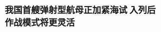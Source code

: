 <!DOCTYPE html>
<html lang="zh-CN">

<head>
    
<title>我国首艘弹射型航母正加紧海试 入列后作战模式将更灵活_腾讯新闻</title>
<meta name="keywords" content="航母,大国重器,军舰,电磁弹射,舰载机,海试,电磁弹射器,预警机,福建,弹射">
<meta name="description" content="作为我国首艘弹射型航空母舰，福建舰正在加紧进行海试。未来，福建舰正式入列服役后，它将在我国航空母舰中，发挥怎样的作战效能呢？来看专家解读。与常规航母相比，采用弹射起飞的航母优势非常明显。首先是战斗机可以满载燃料和弹药起飞，相当于直接提升了战机的作战能力。同时弹射起飞还可让航母具备搭载固定翼舰载预警机...">
<meta name="author" content="腾讯网">
<meta name="copyright" content="Copyright 1998 - 2025 Tencent. All Rights Reserved">
<meta property="og:type" content="news" />

<meta property="og:title" content="我国首艘弹射型航母正加紧海试 入列后作战模式将更灵活_腾讯新闻" />
<meta property="og:description" content="作为我国首艘弹射型航空母舰，福建舰正在加紧进行海试。未来，福建舰正式入列服役后，它将在我国航空母舰中，发挥怎样的作战效能呢？来看专家解读。与常规航母相比，采用弹射起飞的航母优势非常明显。首先是战斗机可以满载燃料和弹药起飞，相当于直接提升了战机的作战能力。同时弹射起飞还可让航母具备搭载固定翼舰载预警机..." />
<meta property="og:url" content="https://news.qq.com/rain/a/20250524A02RRV00" />
<meta property="og:image" content="https://inews.gtimg.com/news_ls/OPVnKRfXexrM-a00Cxfkp7Zy0LbrYlihqpnR99-EP3v64AA_640330/0" />
<meta property="article:author" content="央视新闻" />
<meta property="article:published_time" content="2025-05-24 10:05:59" />
<meta property="category" content="mil" />

<meta name="baidu-site-verification" content="jJeIJ5X7pP" />
    <meta charset="utf-8" />
<meta http-equiv="X-UA-Compatible" content="IE=Edge" />
<meta name="viewport" content="width=device-width, initial-scale=1, shrink-to-fit=no" />
<link rel="dns-prefetch" href="mat1.gtimg.com">
<link rel="dns-prefetch" href="i.news.qq.com">
<link rel="shortcut icon" href="https://mat1.gtimg.com/qqcdn/qqindex2021/favicon.ico">
<script nomodule="true" src="https://mat1.gtimg.com/qqcdn/qqindex2021/common-static/20240515201444/core3-37-1.min.js"></script>
<script>
  try {
    if (!window.IntersectionObserver) {
      var observerScript = document.createElement('script');
      observerScript.src = "https://mat1.gtimg.com/qqcdn/qqindex2021/common-static/20241024141058/intersection-observer-polyfill.js";
      document.head.appendChild(observerScript);
    }
  } catch (error) {}
</script>

<script>
  try {
    if (!Element.prototype.scrollTo) {
      var scrollScript = document.createElement('script');
      scrollScript.src = "https://mat1.gtimg.com/qqcdn/qqindex2021/common-static/20241025153001/scroll-behavior-polyfill.js";
      document.head.appendChild(scrollScript);
    }
  } catch (error) {}
</script>
<script>
  try {
    if ('scrollRestoration' in window.history) {
      window.history.scrollRestoration = 'manual';
    }
    window.isPcClient = Boolean(window.electron) && (
      window.navigator.userAgent.indexOf('pc-client') > 0 ||
      window.navigator.userAgent.indexOf('TencentNews') > 0
    );
  } catch {}
</script>
<script>
  try {
    if (window.isPcClient) {
      var bodyStyle = document.createElement('style');
      bodyStyle.innerText = 'body{ zoom: 0.95 }';
      document.head.appendChild(bodyStyle);
    }
  } catch {}
</script>
<script>
  window.DATA = {"url":"https://view.inews.qq.com/a/20250524A02RRV00","article_id":"20250524A02RRV00","article_type":"0","title":"我国首艘弹射型航母正加紧海试 入列后作战模式将更灵活","desc":"作为我国首艘弹射型航空母舰，福建舰正在加紧进行海试。未来，福建舰正式入列服役后，它将在我国航空母舰中，发挥怎样的作战效能呢？来看专家解读。与常规航母相比，采用弹射起飞的航母优势非常明显。首先是战斗机可以满载燃料和弹药起飞，相当于直接提升了战机的作战能力。同时弹射起飞还可让航母具备搭载固定翼舰载预警机...","iNewsRecommendLevel":1,"abstract":"作为我国首艘弹射型航空母舰，福建舰正在加紧进行海试。未来，福建舰正式入列服役后，它将在我国航空母舰中，发挥怎样的作战效能呢？来看专家解读。与常规航母相比，采用弹射起飞的航母优势非常明显。首先是战斗机可以满载燃料和弹药起飞，相当于直接提升了战机的作战能力。同时弹射起飞还可让航母具备搭载固定翼舰载预警机...","catalog1":"mil","ad_channel_sign":"milite","introduction":"","media":"央视新闻","media_id":"58","pubtime":"2025-05-24 10:05:59","comment_id":"8414451228","political":0,"cmsId":"20250524A02RRV00","cms_id":"20250524A02RRV00","closeAllAd":0,"closeAllFavorite":false,"originContent":{"directory":{"ai_list":null,"enable":2,"list":null},"text":"\u003cdiv class=\"rich_media_content\"\u003e\u003c!--NO_AD_ERROR_2--\u003e\u003cp data-source=\"cke\"\u003e作为我国首艘弹射型航空母舰，\u003c!--VERTICAL_CARD_BEGIN_0--\u003e福建舰\u003c!--VERTICAL_CARD_END_0--\u003e正在加紧进行海试。未来，福建舰正式入列服役后，它将在我国航空母舰中，发挥怎样的作战效能呢？来看专家解读。\u003c!--NO_AD_0--\u003e\u003c!--EOP_0--\u003e\u003c/p\u003e\u003c!--PARAGRAPH_0--\u003e\n\u003cdiv data-vid=\"i3090ukbort\" data-widget=\"video\"\u003e\u003c!--VIDEO_0--\u003e\u003cspan style=\"text-align: center;font-size: 13px;color: rgb(136, 136, 136); line-height: 14px;margin-bottom: 22px;margin-top: 8px; display: block;\"\u003e\u003c/span\u003e\u003c/div\u003e\n\u003cp data-source=\"cke\"\u003e与常规航母相比，采用弹射起飞的航母优势非常明显。首先是战斗机可以满载燃料和弹药起飞，相当于直接提升了战机的作战能力。同时弹射起飞还可让航母具备搭载固定翼舰载\u003c!--SECURE_LINK_BEGIN_0--\u003e预警机\u003c!--SECURE_LINK_END_0--\u003e的能力，从而大幅提升航母的预警探测和对舰载机的空情保障与指挥调度能力。此外，电磁弹射器还可以方便地控制弹射力度，大到运输机、预警机，小到无人机的各类机型都能以弹射方式从航母上起飞，使航母的作战模式更灵活。\u003c!--NO_AD_1--\u003e\u003c!--EOP_1--\u003e\u003c/p\u003e\u003c!--PARAGRAPH_1--\u003e\n\u003cp\u003e\u003c!--IMG_0--\u003e\u003c/p\u003e\n\u003cp data-source=\"cke\"\u003e\u003cstrong data-source=\"cke\"\u003e军事专家 曹卫东：\u003c/strong\u003e当采用电磁弹射以后，福建舰每昼夜起降的飞机可以大幅度上升，海上争夺\u003c!--SECURE_LINK_BEGIN_1--\u003e制空权\u003c!--SECURE_LINK_END_1--\u003e、制海权的能力就非常强大。当福建舰进行这种海试的时候，像\u003c!--VERTICAL_CARD_BEGIN_1--\u003e歼-35\u003c!--VERTICAL_CARD_END_1--\u003e这样的隐身战机能够上舰的也在进行试飞和试验，这个作战能力就更强，所以我觉得福建舰入列以后，可以大大提升人民海军这种近海防御和远海护卫作战的能力。\u003c!--NO_AD_2--\u003e\u003c!--EOP_2--\u003e\u003c!--NO_AD_3--\u003e\u003c!--EOP_3--\u003e\u003c!--NO_AD_4--\u003e\u003c!--EOP_4--\u003e\u003c/p\u003e\u003c!--PARAGRAPH_4--\u003e\u003c!--PARAGRAPH_3--\u003e\u003c!--PARAGRAPH_2--\u003e\n\n\n\n\u003cstyle\u003e.rich_media_content{--news-tabel-th-night-color: #444444;--news-font-day-color: #333;--news-font-night-color: #d9d9d9;--news-bottom-distance: 22px}.rich_media_content p:not([data-exeditor-arbitrary-box=image-box]){letter-spacing:.5px;line-height:30px;margin-bottom:var(--news-bottom-distance);word-wrap:break-word}.rich_media_content{color:var(--news-font-day-color);font-size:18px}@media(prefers-color-scheme:dark){body:not([data-weui-theme=light]):not([dark-mode-disable=true]) .rich_media_content p:not([data-exeditor-arbitrary-box=image-box]){letter-spacing:.5px;line-height:30px;margin-bottom:var(--news-bottom-distance);word-wrap:break-word}body:not([data-weui-theme=light]):not([dark-mode-disable=true]) .rich_media_content{color:var(--news-font-night-color)}}.data_color_scheme_dark .rich_media_content p:not([data-exeditor-arbitrary-box=image-box]){letter-spacing:.5px;line-height:30px;margin-bottom:var(--news-bottom-distance);word-wrap:break-word}.data_color_scheme_dark .rich_media_content{color:var(--news-font-night-color)}.data_color_scheme_dark .rich_media_content{font-size:18px}.rich_media_content p[data-exeditor-arbitrary-box=image-box]{margin-bottom:11px}.rich_media_content\u003ediv:not(.qnt-video),.rich_media_content\u003esection{margin-bottom:var(--news-bottom-distance)}.rich_media_content hr{margin-bottom:var(--news-bottom-distance)}.rich_media_content .link_list{margin:0;margin-top:20px;min-height:0!important}.rich_media_content blockquote{background:#f9f9f9;border-left:6px solid #ccc;margin:1.5em 10px;padding:.5em 10px}.rich_media_content blockquote p{margin-bottom:0!important}.data_color_scheme_dark .rich_media_content blockquote{background:#323232}@media(prefers-color-scheme:dark){body:not([data-weui-theme=light]):not([dark-mode-disable=true]) .rich_media_content blockquote{background:#323232}}.rich_media_content ol[data-ex-list]{--ol-start: 1;--ol-list-style-type: decimal;list-style-type:none;counter-reset:olCounter calc(var(--ol-start,1) - 1);position:relative}.rich_media_content ol[data-ex-list]\u003eli\u003e:first-child::before{content:counter(olCounter,var(--ol-list-style-type)) '. ';counter-increment:olCounter;font-variant-numeric:tabular-nums;display:inline-block}.rich_media_content ul[data-ex-list]{--ul-list-style-type: circle;list-style-type:none;position:relative}.rich_media_content ul[data-ex-list].nonUnicode-list-style-type\u003eli\u003e:first-child::before{content:var(--ul-list-style-type) ' ';font-variant-numeric:tabular-nums;display:inline-block;transform:scale(0.5)}.rich_media_content ul[data-ex-list].unicode-list-style-type\u003eli\u003e:first-child::before{content:var(--ul-list-style-type) ' ';font-variant-numeric:tabular-nums;display:inline-block;transform:scale(0.8)}.rich_media_content ol:not([data-ex-list]){padding-left:revert}.rich_media_content ul:not([data-ex-list]){padding-left:revert}.rich_media_content table{display:table;border-collapse:collapse;margin-bottom:var(--news-bottom-distance)}.rich_media_content table th,.rich_media_content table td{word-wrap:break-word;border:1px solid #ddd;white-space:nowrap;padding:2px 5px}.rich_media_content table th{font-weight:700;background-color:#f0f0f0;text-align:left}.rich_media_content table p{margin-bottom:0!important}.data_color_scheme_dark .rich_media_content table th{background:var(--news-tabel-th-night-color)}@media(prefers-color-scheme:dark){body:not([data-weui-theme=light]):not([dark-mode-disable=true]) .rich_media_content table th{background:var(--news-tabel-th-night-color)}}.rich_media_content .qqnews_image_desc,.rich_media_content p[type=om-image-desc]{line-height:20px!important;text-align:center!important;font-size:14px!important;color:#666!important}.rich_media_content div[data-exeditor-arbitrary-box=wrap]:not([data-exeditor-arbitrary-box-special-style]){max-width:100%}.rich_media_content .qqnews-content{--wmfont: 0;--wmcolor: transparent;font-size:var(--wmfont);color:var(--wmcolor);line-height:var(--wmfont)!important;margin-bottom:var(--wmfont)!important}.rich_media_content .qqnews_sign_emphasis{background:#f7f7f7}.rich_media_content .qqnews_sign_emphasis ol{word-wrap:break-word;border:none;color:#5c5c5c;line-height:28px;list-style:none;margin:14px 0 6px;padding:16px 15px 4px}.rich_media_content .qqnews_sign_emphasis p{margin-bottom:12px!important}.rich_media_content .qqnews_sign_emphasis ol\u003eli\u003ep{padding-left:30px}.rich_media_content .qqnews_sign_emphasis ol\u003eli{list-style:none}.rich_media_content .qqnews_sign_emphasis ol\u003eli\u003ep:first-child::before{margin-left:-30px;content:counter(olCounter,decimal) ''!important;counter-increment:olCounter!important;font-variant-numeric:tabular-nums!important;background:#37f;border-radius:2px;color:#fff;font-size:15px;font-style:normal;text-align:center;line-height:18px;width:18px;height:18px;margin-right:12px;position:relative;top:-1px}.data_color_scheme_dark .rich_media_content .qqnews_sign_emphasis{background:#262626}.data_color_scheme_dark .rich_media_content .qqnews_sign_emphasis ol\u003eli\u003ep{color:#a9a9a9}@media(prefers-color-scheme:dark){body:not([data-weui-theme=light]):not([dark-mode-disable=true]) .rich_media_content .qqnews_sign_emphasis{background:#262626}body:not([data-weui-theme=light]):not([dark-mode-disable=true]) .rich_media_content .qqnews_sign_emphasis ol\u003eli\u003ep{color:#a9a9a9}}.rich_media_content h1,.rich_media_content h2,.rich_media_content h3,.rich_media_content h4,.rich_media_content h5,.rich_media_content h6{margin-bottom:var(--news-bottom-distance);font-weight:700}.rich_media_content h1{font-size:20px}.rich_media_content h2,.rich_media_content h3{font-size:19px}.rich_media_content h4,.rich_media_content h5,.rich_media_content h6{font-size:18px}.rich_media_content li:empty{display:none}.rich_media_content ul,.rich_media_content ol{margin-bottom:var(--news-bottom-distance)}.rich_media_content div\u003ep:only-child{margin-bottom:0!important}.rich_media_content .cms-cke-widget-title-wrap p{margin-bottom:0!important}\u003c/style\u003e\u003c/div\u003e","version":"v2"},"originAttribute":{"IMG_0":{"bigOrigUrl":"https://inews.gtimg.com/om_bt/OqGwpdpo2urFB8iLmumFMu5eFUpRTfyuGX2ESPStyp0n0AA/0","compressUrl":"https://inews.gtimg.com/om_bt/OqGwpdpo2urFB8iLmumFMu5eFUpRTfyuGX2ESPStyp0n0AA/641","desc":"","fullPic":"1","height":361,"imgurl0":"https://inews.gtimg.com/om_bt/OqGwpdpo2urFB8iLmumFMu5eFUpRTfyuGX2ESPStyp0n0AA/0","imgurl1000":"https://inews.gtimg.com/om_bt/OqGwpdpo2urFB8iLmumFMu5eFUpRTfyuGX2ESPStyp0n0AA/1000","islong":0,"origUrl":"https://inews.gtimg.com/om_bt/OqGwpdpo2urFB8iLmumFMu5eFUpRTfyuGX2ESPStyp0n0AA/641","size":221,"style":"width: 100%","thumb":"https://inews.gtimg.com/om_bt/OqGwpdpo2urFB8iLmumFMu5eFUpRTfyuGX2ESPStyp0n0AA_181x181s/0","url":"https://inews.gtimg.com/om_bt/OqGwpdpo2urFB8iLmumFMu5eFUpRTfyuGX2ESPStyp0n0AA/641","width":641},"VERTICAL_CARD_BEGIN_0":{"a_version":"21_android_7.4.57","desc":"福建舰","detail_url":"qqnews://article_9528?act=ai_chat\u0026vertical_card_type=ai\u0026vertical_card_desc=%E7%A6%8F%E5%BB%BA%E8%88%B0\u0026a_version=21_android_7.4.57\u0026i_version=11.0_qqnews_7.4.70","i_version":"11.0_qqnews_7.4.70","previous_context":"作为我国首艘弹射型航空母舰，","subsequent_context":"正在加紧进行海试。未来，福建舰正式入列服役后，它将在我国航空母舰中，发挥怎样的作战效能呢？来看专家解读。\n\n与常规航母相比，采用弹射起飞的航母优势非常明显。首先是战斗机可以满载燃料和弹药起飞，相当于直","type":"ai","url":"qqnews://article_9528?act=ai_chat\u0026vertical_card_type=ai\u0026vertical_card_desc=%E7%A6%8F%E5%BB%BA%E8%88%B0\u0026jumpinfo=%7B%22scene%22%3A%22algo_scribe_words%22%2C%22sentence%22%3A%22%E7%A6%8F%E5%BB%BA%E8%88%B0%22%2C%22sentenceContext%22%3A%22%E4%BD%9C%E4%B8%BA%E6%88%91%E5%9B%BD%E9%A6%96%E8%89%98%E5%BC%B9%E5%B0%84%E5%9E%8B%E8%88%AA%E7%A9%BA%E6%AF%8D%E8%88%B0%EF%BC%8C%7B%E7%A6%8F%E5%BB%BA%E8%88%B0%7D%E6%AD%A3%E5%9C%A8%E5%8A%A0%E7%B4%A7%E8%BF%9B%E8%A1%8C%E6%B5%B7%E8%AF%95%E3%80%82%E6%9C%AA%E6%9D%A5%EF%BC%8C%E7%A6%8F%E5%BB%BA%E8%88%B0%E6%AD%A3%E5%BC%8F%E5%85%A5%E5%88%97%E6%9C%8D%E5%BD%B9%E5%90%8E%EF%BC%8C%E5%AE%83%E5%B0%86%E5%9C%A8%E6%88%91%E5%9B%BD%E8%88%AA%E7%A9%BA%E6%AF%8D%E8%88%B0%E4%B8%AD%EF%BC%8C%E5%8F%91%E6%8C%A5%E6%80%8E%E6%A0%B7%E7%9A%84%E4%BD%9C%E6%88%98%E6%95%88%E8%83%BD%E5%91%A2%EF%BC%9F%E6%9D%A5%E7%9C%8B%E4%B8%93%E5%AE%B6%E8%A7%A3%E8%AF%BB%E3%80%82%5Cn%5Cn%E4%B8%8E%E5%B8%B8%E8%A7%84%E8%88%AA%E6%AF%8D%E7%9B%B8%E6%AF%94%EF%BC%8C%E9%87%87%E7%94%A8%E5%BC%B9%E5%B0%84%E8%B5%B7%E9%A3%9E%E7%9A%84%E8%88%AA%E6%AF%8D%E4%BC%98%E5%8A%BF%E9%9D%9E%E5%B8%B8%E6%98%8E%E6%98%BE%E3%80%82%E9%A6%96%E5%85%88%E6%98%AF%E6%88%98%E6%96%97%E6%9C%BA%E5%8F%AF%E4%BB%A5%E6%BB%A1%E8%BD%BD%E7%87%83%E6%96%99%E5%92%8C%E5%BC%B9%E8%8D%AF%E8%B5%B7%E9%A3%9E%EF%BC%8C%E7%9B%B8%E5%BD%93%E4%BA%8E%E7%9B%B4%22%2C%22source%22%3A%22article_sharepage_scribewords%22%7D","urls":{"qqcom":{"pc_url":"qqnews://article_9528?act=ai_chat\u0026vertical_card_type=ai\u0026vertical_card_desc=%E7%A6%8F%E5%BB%BA%E8%88%B0\u0026jumpinfo=%7B%22scene%22%3A%22algo_scribe_words%22%2C%22sentence%22%3A%22%E7%A6%8F%E5%BB%BA%E8%88%B0%22%2C%22sentenceContext%22%3A%22%E4%BD%9C%E4%B8%BA%E6%88%91%E5%9B%BD%E9%A6%96%E8%89%98%E5%BC%B9%E5%B0%84%E5%9E%8B%E8%88%AA%E7%A9%BA%E6%AF%8D%E8%88%B0%EF%BC%8C%7B%E7%A6%8F%E5%BB%BA%E8%88%B0%7D%E6%AD%A3%E5%9C%A8%E5%8A%A0%E7%B4%A7%E8%BF%9B%E8%A1%8C%E6%B5%B7%E8%AF%95%E3%80%82%E6%9C%AA%E6%9D%A5%EF%BC%8C%E7%A6%8F%E5%BB%BA%E8%88%B0%E6%AD%A3%E5%BC%8F%E5%85%A5%E5%88%97%E6%9C%8D%E5%BD%B9%E5%90%8E%EF%BC%8C%E5%AE%83%E5%B0%86%E5%9C%A8%E6%88%91%E5%9B%BD%E8%88%AA%E7%A9%BA%E6%AF%8D%E8%88%B0%E4%B8%AD%EF%BC%8C%E5%8F%91%E6%8C%A5%E6%80%8E%E6%A0%B7%E7%9A%84%E4%BD%9C%E6%88%98%E6%95%88%E8%83%BD%E5%91%A2%EF%BC%9F%E6%9D%A5%E7%9C%8B%E4%B8%93%E5%AE%B6%E8%A7%A3%E8%AF%BB%E3%80%82%5Cn%5Cn%E4%B8%8E%E5%B8%B8%E8%A7%84%E8%88%AA%E6%AF%8D%E7%9B%B8%E6%AF%94%EF%BC%8C%E9%87%87%E7%94%A8%E5%BC%B9%E5%B0%84%E8%B5%B7%E9%A3%9E%E7%9A%84%E8%88%AA%E6%AF%8D%E4%BC%98%E5%8A%BF%E9%9D%9E%E5%B8%B8%E6%98%8E%E6%98%BE%E3%80%82%E9%A6%96%E5%85%88%E6%98%AF%E6%88%98%E6%96%97%E6%9C%BA%E5%8F%AF%E4%BB%A5%E6%BB%A1%E8%BD%BD%E7%87%83%E6%96%99%E5%92%8C%E5%BC%B9%E8%8D%AF%E8%B5%B7%E9%A3%9E%EF%BC%8C%E7%9B%B8%E5%BD%93%E4%BA%8E%E7%9B%B4%22%2C%22source%22%3A%22article_sharepage_scribewords%22%7D"},"web":{"h5_url":"qqnews://article_9528?act=ai_chat\u0026vertical_card_type=ai\u0026vertical_card_desc=%E7%A6%8F%E5%BB%BA%E8%88%B0\u0026jumpinfo=%7B%22scene%22%3A%22algo_scribe_words%22%2C%22sentence%22%3A%22%E7%A6%8F%E5%BB%BA%E8%88%B0%22%2C%22sentenceContext%22%3A%22%E4%BD%9C%E4%B8%BA%E6%88%91%E5%9B%BD%E9%A6%96%E8%89%98%E5%BC%B9%E5%B0%84%E5%9E%8B%E8%88%AA%E7%A9%BA%E6%AF%8D%E8%88%B0%EF%BC%8C%7B%E7%A6%8F%E5%BB%BA%E8%88%B0%7D%E6%AD%A3%E5%9C%A8%E5%8A%A0%E7%B4%A7%E8%BF%9B%E8%A1%8C%E6%B5%B7%E8%AF%95%E3%80%82%E6%9C%AA%E6%9D%A5%EF%BC%8C%E7%A6%8F%E5%BB%BA%E8%88%B0%E6%AD%A3%E5%BC%8F%E5%85%A5%E5%88%97%E6%9C%8D%E5%BD%B9%E5%90%8E%EF%BC%8C%E5%AE%83%E5%B0%86%E5%9C%A8%E6%88%91%E5%9B%BD%E8%88%AA%E7%A9%BA%E6%AF%8D%E8%88%B0%E4%B8%AD%EF%BC%8C%E5%8F%91%E6%8C%A5%E6%80%8E%E6%A0%B7%E7%9A%84%E4%BD%9C%E6%88%98%E6%95%88%E8%83%BD%E5%91%A2%EF%BC%9F%E6%9D%A5%E7%9C%8B%E4%B8%93%E5%AE%B6%E8%A7%A3%E8%AF%BB%E3%80%82%5Cn%5Cn%E4%B8%8E%E5%B8%B8%E8%A7%84%E8%88%AA%E6%AF%8D%E7%9B%B8%E6%AF%94%EF%BC%8C%E9%87%87%E7%94%A8%E5%BC%B9%E5%B0%84%E8%B5%B7%E9%A3%9E%E7%9A%84%E8%88%AA%E6%AF%8D%E4%BC%98%E5%8A%BF%E9%9D%9E%E5%B8%B8%E6%98%8E%E6%98%BE%E3%80%82%E9%A6%96%E5%85%88%E6%98%AF%E6%88%98%E6%96%97%E6%9C%BA%E5%8F%AF%E4%BB%A5%E6%BB%A1%E8%BD%BD%E7%87%83%E6%96%99%E5%92%8C%E5%BC%B9%E8%8D%AF%E8%B5%B7%E9%A3%9E%EF%BC%8C%E7%9B%B8%E5%BD%93%E4%BA%8E%E7%9B%B4%22%2C%22source%22%3A%22article_sharepage_scribewords%22%7D"}}},"VERTICAL_CARD_BEGIN_1":{"a_version":"21_android_7.4.57","desc":"歼-35","detail_url":"qqnews://article_9528?act=ai_chat\u0026vertical_card_type=ai\u0026vertical_card_desc=%E6%AD%BC-35\u0026a_version=21_android_7.4.57\u0026i_version=11.0_qqnews_7.4.70","i_version":"11.0_qqnews_7.4.70","previous_context":"能以弹射方式从航母上起飞，使航母的作战模式更灵活。\n\n军事专家 曹卫东：当采用电磁弹射以后，福建舰每昼夜起降的飞机可以大幅度上升，海上争夺制空权、制海权的能力就非常强大。当福建舰进行这种海试的时候，像","subsequent_context":"这样的隐身战机能够上舰的也在进行试飞和试验，这个作战能力就更强，所以我觉得福建舰入列以后，可以大大提升人民海军这种近海防御和远海护卫作战的能力。\n\n\n\n","type":"ai","url":"qqnews://article_9528?act=ai_chat\u0026vertical_card_type=ai\u0026vertical_card_desc=%E6%AD%BC-35\u0026jumpinfo=%7B%22scene%22%3A%22algo_scribe_words%22%2C%22sentence%22%3A%22%E6%AD%BC-35%22%2C%22sentenceContext%22%3A%22%E8%83%BD%E4%BB%A5%E5%BC%B9%E5%B0%84%E6%96%B9%E5%BC%8F%E4%BB%8E%E8%88%AA%E6%AF%8D%E4%B8%8A%E8%B5%B7%E9%A3%9E%EF%BC%8C%E4%BD%BF%E8%88%AA%E6%AF%8D%E7%9A%84%E4%BD%9C%E6%88%98%E6%A8%A1%E5%BC%8F%E6%9B%B4%E7%81%B5%E6%B4%BB%E3%80%82%5Cn%5Cn%E5%86%9B%E4%BA%8B%E4%B8%93%E5%AE%B6+%E6%9B%B9%E5%8D%AB%E4%B8%9C%EF%BC%9A%E5%BD%93%E9%87%87%E7%94%A8%E7%94%B5%E7%A3%81%E5%BC%B9%E5%B0%84%E4%BB%A5%E5%90%8E%EF%BC%8C%E7%A6%8F%E5%BB%BA%E8%88%B0%E6%AF%8F%E6%98%BC%E5%A4%9C%E8%B5%B7%E9%99%8D%E7%9A%84%E9%A3%9E%E6%9C%BA%E5%8F%AF%E4%BB%A5%E5%A4%A7%E5%B9%85%E5%BA%A6%E4%B8%8A%E5%8D%87%EF%BC%8C%E6%B5%B7%E4%B8%8A%E4%BA%89%E5%A4%BA%E5%88%B6%E7%A9%BA%E6%9D%83%E3%80%81%E5%88%B6%E6%B5%B7%E6%9D%83%E7%9A%84%E8%83%BD%E5%8A%9B%E5%B0%B1%E9%9D%9E%E5%B8%B8%E5%BC%BA%E5%A4%A7%E3%80%82%E5%BD%93%E7%A6%8F%E5%BB%BA%E8%88%B0%E8%BF%9B%E8%A1%8C%E8%BF%99%E7%A7%8D%E6%B5%B7%E8%AF%95%E7%9A%84%E6%97%B6%E5%80%99%EF%BC%8C%E5%83%8F%7B%E6%AD%BC-35%7D%E8%BF%99%E6%A0%B7%E7%9A%84%E9%9A%90%E8%BA%AB%E6%88%98%E6%9C%BA%E8%83%BD%E5%A4%9F%E4%B8%8A%E8%88%B0%E7%9A%84%E4%B9%9F%E5%9C%A8%E8%BF%9B%E8%A1%8C%E8%AF%95%E9%A3%9E%E5%92%8C%E8%AF%95%E9%AA%8C%EF%BC%8C%E8%BF%99%E4%B8%AA%E4%BD%9C%E6%88%98%E8%83%BD%E5%8A%9B%E5%B0%B1%E6%9B%B4%E5%BC%BA%EF%BC%8C%E6%89%80%E4%BB%A5%E6%88%91%E8%A7%89%E5%BE%97%E7%A6%8F%E5%BB%BA%E8%88%B0%E5%85%A5%E5%88%97%E4%BB%A5%E5%90%8E%EF%BC%8C%E5%8F%AF%E4%BB%A5%E5%A4%A7%E5%A4%A7%E6%8F%90%E5%8D%87%E4%BA%BA%E6%B0%91%E6%B5%B7%E5%86%9B%E8%BF%99%E7%A7%8D%E8%BF%91%E6%B5%B7%E9%98%B2%E5%BE%A1%E5%92%8C%E8%BF%9C%E6%B5%B7%E6%8A%A4%E5%8D%AB%E4%BD%9C%E6%88%98%E7%9A%84%E8%83%BD%E5%8A%9B%E3%80%82%5Cn%5Cn%5Cn%5Cn%22%2C%22source%22%3A%22article_sharepage_scribewords%22%7D","urls":{"qqcom":{"pc_url":"qqnews://article_9528?act=ai_chat\u0026vertical_card_type=ai\u0026vertical_card_desc=%E6%AD%BC-35\u0026jumpinfo=%7B%22scene%22%3A%22algo_scribe_words%22%2C%22sentence%22%3A%22%E6%AD%BC-35%22%2C%22sentenceContext%22%3A%22%E8%83%BD%E4%BB%A5%E5%BC%B9%E5%B0%84%E6%96%B9%E5%BC%8F%E4%BB%8E%E8%88%AA%E6%AF%8D%E4%B8%8A%E8%B5%B7%E9%A3%9E%EF%BC%8C%E4%BD%BF%E8%88%AA%E6%AF%8D%E7%9A%84%E4%BD%9C%E6%88%98%E6%A8%A1%E5%BC%8F%E6%9B%B4%E7%81%B5%E6%B4%BB%E3%80%82%5Cn%5Cn%E5%86%9B%E4%BA%8B%E4%B8%93%E5%AE%B6+%E6%9B%B9%E5%8D%AB%E4%B8%9C%EF%BC%9A%E5%BD%93%E9%87%87%E7%94%A8%E7%94%B5%E7%A3%81%E5%BC%B9%E5%B0%84%E4%BB%A5%E5%90%8E%EF%BC%8C%E7%A6%8F%E5%BB%BA%E8%88%B0%E6%AF%8F%E6%98%BC%E5%A4%9C%E8%B5%B7%E9%99%8D%E7%9A%84%E9%A3%9E%E6%9C%BA%E5%8F%AF%E4%BB%A5%E5%A4%A7%E5%B9%85%E5%BA%A6%E4%B8%8A%E5%8D%87%EF%BC%8C%E6%B5%B7%E4%B8%8A%E4%BA%89%E5%A4%BA%E5%88%B6%E7%A9%BA%E6%9D%83%E3%80%81%E5%88%B6%E6%B5%B7%E6%9D%83%E7%9A%84%E8%83%BD%E5%8A%9B%E5%B0%B1%E9%9D%9E%E5%B8%B8%E5%BC%BA%E5%A4%A7%E3%80%82%E5%BD%93%E7%A6%8F%E5%BB%BA%E8%88%B0%E8%BF%9B%E8%A1%8C%E8%BF%99%E7%A7%8D%E6%B5%B7%E8%AF%95%E7%9A%84%E6%97%B6%E5%80%99%EF%BC%8C%E5%83%8F%7B%E6%AD%BC-35%7D%E8%BF%99%E6%A0%B7%E7%9A%84%E9%9A%90%E8%BA%AB%E6%88%98%E6%9C%BA%E8%83%BD%E5%A4%9F%E4%B8%8A%E8%88%B0%E7%9A%84%E4%B9%9F%E5%9C%A8%E8%BF%9B%E8%A1%8C%E8%AF%95%E9%A3%9E%E5%92%8C%E8%AF%95%E9%AA%8C%EF%BC%8C%E8%BF%99%E4%B8%AA%E4%BD%9C%E6%88%98%E8%83%BD%E5%8A%9B%E5%B0%B1%E6%9B%B4%E5%BC%BA%EF%BC%8C%E6%89%80%E4%BB%A5%E6%88%91%E8%A7%89%E5%BE%97%E7%A6%8F%E5%BB%BA%E8%88%B0%E5%85%A5%E5%88%97%E4%BB%A5%E5%90%8E%EF%BC%8C%E5%8F%AF%E4%BB%A5%E5%A4%A7%E5%A4%A7%E6%8F%90%E5%8D%87%E4%BA%BA%E6%B0%91%E6%B5%B7%E5%86%9B%E8%BF%99%E7%A7%8D%E8%BF%91%E6%B5%B7%E9%98%B2%E5%BE%A1%E5%92%8C%E8%BF%9C%E6%B5%B7%E6%8A%A4%E5%8D%AB%E4%BD%9C%E6%88%98%E7%9A%84%E8%83%BD%E5%8A%9B%E3%80%82%5Cn%5Cn%5Cn%5Cn%22%2C%22source%22%3A%22article_sharepage_scribewords%22%7D"},"web":{"h5_url":"qqnews://article_9528?act=ai_chat\u0026vertical_card_type=ai\u0026vertical_card_desc=%E6%AD%BC-35\u0026jumpinfo=%7B%22scene%22%3A%22algo_scribe_words%22%2C%22sentence%22%3A%22%E6%AD%BC-35%22%2C%22sentenceContext%22%3A%22%E8%83%BD%E4%BB%A5%E5%BC%B9%E5%B0%84%E6%96%B9%E5%BC%8F%E4%BB%8E%E8%88%AA%E6%AF%8D%E4%B8%8A%E8%B5%B7%E9%A3%9E%EF%BC%8C%E4%BD%BF%E8%88%AA%E6%AF%8D%E7%9A%84%E4%BD%9C%E6%88%98%E6%A8%A1%E5%BC%8F%E6%9B%B4%E7%81%B5%E6%B4%BB%E3%80%82%5Cn%5Cn%E5%86%9B%E4%BA%8B%E4%B8%93%E5%AE%B6+%E6%9B%B9%E5%8D%AB%E4%B8%9C%EF%BC%9A%E5%BD%93%E9%87%87%E7%94%A8%E7%94%B5%E7%A3%81%E5%BC%B9%E5%B0%84%E4%BB%A5%E5%90%8E%EF%BC%8C%E7%A6%8F%E5%BB%BA%E8%88%B0%E6%AF%8F%E6%98%BC%E5%A4%9C%E8%B5%B7%E9%99%8D%E7%9A%84%E9%A3%9E%E6%9C%BA%E5%8F%AF%E4%BB%A5%E5%A4%A7%E5%B9%85%E5%BA%A6%E4%B8%8A%E5%8D%87%EF%BC%8C%E6%B5%B7%E4%B8%8A%E4%BA%89%E5%A4%BA%E5%88%B6%E7%A9%BA%E6%9D%83%E3%80%81%E5%88%B6%E6%B5%B7%E6%9D%83%E7%9A%84%E8%83%BD%E5%8A%9B%E5%B0%B1%E9%9D%9E%E5%B8%B8%E5%BC%BA%E5%A4%A7%E3%80%82%E5%BD%93%E7%A6%8F%E5%BB%BA%E8%88%B0%E8%BF%9B%E8%A1%8C%E8%BF%99%E7%A7%8D%E6%B5%B7%E8%AF%95%E7%9A%84%E6%97%B6%E5%80%99%EF%BC%8C%E5%83%8F%7B%E6%AD%BC-35%7D%E8%BF%99%E6%A0%B7%E7%9A%84%E9%9A%90%E8%BA%AB%E6%88%98%E6%9C%BA%E8%83%BD%E5%A4%9F%E4%B8%8A%E8%88%B0%E7%9A%84%E4%B9%9F%E5%9C%A8%E8%BF%9B%E8%A1%8C%E8%AF%95%E9%A3%9E%E5%92%8C%E8%AF%95%E9%AA%8C%EF%BC%8C%E8%BF%99%E4%B8%AA%E4%BD%9C%E6%88%98%E8%83%BD%E5%8A%9B%E5%B0%B1%E6%9B%B4%E5%BC%BA%EF%BC%8C%E6%89%80%E4%BB%A5%E6%88%91%E8%A7%89%E5%BE%97%E7%A6%8F%E5%BB%BA%E8%88%B0%E5%85%A5%E5%88%97%E4%BB%A5%E5%90%8E%EF%BC%8C%E5%8F%AF%E4%BB%A5%E5%A4%A7%E5%A4%A7%E6%8F%90%E5%8D%87%E4%BA%BA%E6%B0%91%E6%B5%B7%E5%86%9B%E8%BF%99%E7%A7%8D%E8%BF%91%E6%B5%B7%E9%98%B2%E5%BE%A1%E5%92%8C%E8%BF%9C%E6%B5%B7%E6%8A%A4%E5%8D%AB%E4%BD%9C%E6%88%98%E7%9A%84%E8%83%BD%E5%8A%9B%E3%80%82%5Cn%5Cn%5Cn%5Cn%22%2C%22source%22%3A%22article_sharepage_scribewords%22%7D"}}},"VERTICAL_CARD_END_0":{"show_type":"6"},"VERTICAL_CARD_END_1":{"show_type":"6"},"VIDEO_0":{"asDownloader":"","asSensitiveNormal":"","aspect":"1.78","desc":"","duration":"01:09","height":360,"img":"http://puui.qpic.cn/vpic_cover/i3090ukbort/i3090ukbort_hz.jpg/640","jumpword":"","playmode":1,"playurl":"http://inews.qq.com/webVideo?vid=i3090ukbort\u0026img=http%3A%2F%2Fpuui.qpic.cn%2Fvpic_cover%2Fi3090ukbort%2Fi3090ukbort_hz.jpg%2F640\u0026appver=16.7.1_qqcom_7.2.40","screenType":-1,"style":"","title":"我国首艘弹射型航母正加紧海试 入列后作战模式将更灵活","vid":"i3090ukbort","videosourcetype":1,"width":640}},"selfDeclare":{},"userAddress":"北京","card":{"chlid":"58","chlname":"央视新闻","desc":"“央视新闻”是中央广播电视总台新闻新媒体旗舰账号，是重大新闻、突发事件和重要报道的总台首发账号。","icon":"https://inews.gtimg.com/om_ls/OCsBJ1JWKedYO2D7fQMnqlOmtm7WVDrtLSwqEYQCk6kJ8AA_200200/0","msgEntry":1,"uin":"ec6993b8a9bd48215bee15e390bcc00f76","update_frequency":"0","vip_desc":"中央广播电视总台央视新闻官方账号","vip_icon_night":"https://inews.gtimg.com/newsapp_bt/0/1128171011183_4151/0","vip_place":"left","vip_type":"20006","vip_icon":"https://inews.gtimg.com/newsapp_bt/0/1128164013310_1586/0","vip_type_new":"20006","suid":"8QMc3H5f7o0Uuj/Z","liveInfo":{"roomID":"1452701124","roomStatus":"2","cms_id":"RLV2025052313752000","article_type":"102"},"cpLevel":1},"interationCount":{"like":67,"collect":9,"share":16},"payment_info":{},"article_is_pay":false,"payment_column_info_v1":{"is_column_pay":false,"read_count_all":0},"tag_info_item":null,"contentWordsNum":370,"extraProperty":{"FeedbackDetailDisableInsert":0,"zanSkinType":""},"relateWelfare":{},"aiSwitch":true,"isOversize":false,"videoArr":[]};
</script>
<script>
  window.channelInfo = {"channelConfig":{"channelNav":[{"_auto_id":"1","active_alien_img":"","alien_img":"","channel_id":"news_news_home","is_local":"0","link":"https://www.qq.com","name_cn":"首页","name_en":"home"},{"_auto_id":"2","active_alien_img":"","alien_img":"","channel_id":"news_news_top","is_local":"0","link":"","name_cn":"要闻","name_en":"news"},{"_auto_id":"4","active_alien_img":"","alien_img":"","channel_id":"news_news_bj","is_local":"1","link":"","name_cn":"北京","name_en":"bj"},{"_auto_id":"5","active_alien_img":"","alien_img":"","channel_id":"news_news_finance","is_local":"0","link":"","name_cn":"财经","name_en":"finance"},{"_auto_id":"6","active_alien_img":"","alien_img":"","channel_id":"news_news_tech","is_local":"0","link":"","name_cn":"科技","name_en":"tech"},{"_auto_id":"7","active_alien_img":"","alien_img":"","channel_id":"tv","is_local":"0","link":"https://v.qq.com/channel/tv/?ptag=qqnews","name_cn":"电视剧","name_en":"tv"},{"_auto_id":"8","active_alien_img":"","alien_img":"","channel_id":"news_news_qa","is_local":"0","link":"","name_cn":"热问","name_en":"qa"},{"_auto_id":"9","active_alien_img":"","alien_img":"","channel_id":"news_news_ent","is_local":"0","link":"","name_cn":"娱乐","name_en":"ent"},{"_auto_id":"10","active_alien_img":"","alien_img":"","channel_id":"variety","is_local":"0","link":"https://v.qq.com/channel/variety/?ptag=qqnews","name_cn":"综艺","name_en":"variety"},{"_auto_id":"11","active_alien_img":"","alien_img":"","channel_id":"news_news_sports","is_local":"0","link":"","name_cn":"体育","name_en":"sports"},{"_auto_id":"13","active_alien_img":"","alien_img":"","channel_id":"news_news_nba","is_local":"0","link":"","name_cn":"NBA","name_en":"nba"},{"_auto_id":"14","active_alien_img":"","alien_img":"","channel_id":"news_news_world","is_local":"0","link":"","name_cn":"国际","name_en":"world"},{"_auto_id":"15","active_alien_img":"","alien_img":"","channel_id":"news_news_mil","is_local":"0","link":"","name_cn":"军事","name_en":"milite"},{"_auto_id":"16","active_alien_img":"","alien_img":"","channel_id":"news_news_auto","is_local":"0","link":"","name_cn":"汽车","name_en":"auto"},{"_auto_id":"17","active_alien_img":"","alien_img":"","channel_id":"news_news_house","is_local":"0","link":"","name_cn":"房产","name_en":"house"},{"_auto_id":"18","active_alien_img":"","alien_img":"","channel_id":"news_news_edu","is_local":"0","link":"","name_cn":"教育","name_en":"edu"},{"_auto_id":"19","active_alien_img":"","alien_img":"","channel_id":"news_news_antip","is_local":"0","link":"","name_cn":"健康","name_en":"health"},{"_auto_id":"20","active_alien_img":"","alien_img":"","channel_id":"news_news_video","is_local":"0","link":"","name_cn":"视频","name_en":"video"},{"_auto_id":"21","active_alien_img":"","alien_img":"","channel_id":"news_news_game","is_local":"0","link":"","name_cn":"游戏","name_en":"games"},{"_auto_id":"22","active_alien_img":"","alien_img":"","channel_id":"news_news_nchupin","is_local":"0","link":"","name_cn":"眼界","name_en":"chupin"},{"_auto_id":"24","active_alien_img":"","alien_img":"","channel_id":"news_news_football","is_local":"0","link":"","name_cn":"足球","name_en":"football"},{"_auto_id":"25","active_alien_img":"","alien_img":"","channel_id":"news_news_kepu","is_local":"0","link":"","name_cn":"科学","name_en":"kepu"},{"_auto_id":"26","active_alien_img":"","alien_img":"","channel_id":"news_news_digi","is_local":"0","link":"","name_cn":"数码","name_en":"digi"},{"_auto_id":"28","active_alien_img":"","alien_img":"","channel_id":"ymzx","is_local":"0","link":"https://gamer.qq.com/v2/cloudgame/game/96897?ichannel=txxwpc0Ftxxwpc1","name_cn":"元梦之星","name_en":"news_news_ymzx"},{"_auto_id":"31","active_alien_img":"","alien_img":"","channel_id":"movie","is_local":"0","link":"https://v.qq.com/channel/movie/?ptag=qqnews","name_cn":"电影","name_en":"movie"},{"_auto_id":"32","active_alien_img":"","alien_img":"","channel_id":"news_news_esport","is_local":"0","link":"","name_cn":"电竞","name_en":"esport"},{"_auto_id":"34","active_alien_img":"","alien_img":"","channel_id":"news_news_history","is_local":"0","link":"","name_cn":"历史","name_en":"history"},{"_auto_id":"35","active_alien_img":"","alien_img":"","channel_id":"news_news_baby","is_local":"0","link":"","name_cn":"育儿","name_en":"baby"},{"_auto_id":"36","active_alien_img":"","alien_img":"","channel_id":"hbjy","is_local":"0","link":"https://gp.qq.com/act/a20250421mnqlx/news.shtml","name_cn":"和平精英","name_en":"news_news_hbjy"},{"_auto_id":"37","active_alien_img":"","alien_img":"","channel_id":"cloud_gamer","is_local":"0","link":"https://gamer.qq.com/?ichannel=txxwpc0Ftxxwpc1","name_cn":"云游戏","name_en":"cloud_gamer"},{"_auto_id":"38","active_alien_img":"","alien_img":"","channel_id":"news_news_lic","is_local":"0","link":"","name_cn":"理财","name_en":"finance_licai"},{"_auto_id":"39","active_alien_img":"","alien_img":"","channel_id":"news_news_istock","is_local":"0","link":"","name_cn":"股票","name_en":"finance_stock"},{"_auto_id":"40","active_alien_img":"","alien_img":"","channel_id":"ren_min_shi_pin","is_local":"0","link":"https://news.qq.com/omn/author/8QMd3Hld74cbujbY?tab=om_video","name_cn":"人民视频","name_en":"ren_min_shi_pin"},{"_auto_id":"41","active_alien_img":"","alien_img":"","channel_id":"news_news_weather","is_local":"0","link":"https://tianqi.qq.com/index.htm","name_cn":"天气","name_en":"weather"}]}};
</script>
<script>
  window.articleConfig = {"rightConfig":[{"_auto_id":"1","category_key":"default","modules":"{\"moduleList\":[{\"title\":\"作者其他文章\",\"id\":\"user_article\"},{\"title\":\"精选视频\",\"id\":\"video_album\",\"videoType\":\"tag\",\"videoId\":\"aUepxrtchGM=\",\"isSticky\":0},{\"title\":\"下载条\",\"id\":\"download_banner\",\"isSticky\":1},{\"title\":\"热点榜\",\"id\":\"hot_rank_list\",\"isSticky\":1},{\"title\":\"广告推广\",\"id\":\"ssp_ad_module\",\"category\":\"ad_ssp\",\"loid\":\"109\",\"isSticky\":1},{\"title\":\"广告推广位\",\"id\":\"c2s_ad_module\",\"category\":\"right_c2s\",\"path\":\"QQcom_all_Rectangle-1|QQcom_all_Rectangle-2|QQcom_all_Rectangle-3\",\"isSticky\":1}]}"},{"_auto_id":"2","category_key":"ent","modules":"{\"moduleList\":[{\"title\":\"作者其他文章\",\"id\":\"user_article\"},{\"title\":\"精选视频\",\"id\":\"video_album\",\"videoType\":\"tag\",\"videoId\":\"aUepxrtchGM=\"},{\"title\":\"下载条\",\"id\":\"download_banner\",\"isSticky\":1},{\"title\":\"热点榜\",\"id\":\"hot_rank_list\",\"isSticky\":1},{\"title\":\"广告推广\",\"id\":\"ssp_ad_module\",\"category\":\"ad_ssp\",\"loid\":\"109\",\"isSticky\":1},{\"title\":\"广告推广\",\"id\":\"ssp_ad_module\",\"category\":\"ad_ssp\",\"loid\":\"117\",\"isSticky\":1}]}"},{"_auto_id":"3","category_key":"game","modules":"{\"moduleList\":[{\"title\":\"作者其他文章\",\"id\":\"user_article\"},{\"title\":\"精选视频\",\"id\":\"video_album\",\"videoType\":\"tag\",\"videoId\":\"aUepxrtchGM=\"},{\"title\":\"热门游戏\",\"id\":\"recommend_game\",\"isSticky\":0},{\"title\":\"下载条\",\"id\":\"download_banner\",\"isSticky\":1},{\"title\":\"热点榜\",\"id\":\"hot_rank_list\",\"isSticky\":1},{\"title\":\"广告推广\",\"id\":\"ssp_ad_module\",\"category\":\"ad_ssp\",\"loid\":\"109\",\"isSticky\":1},{\"title\":\"广告推广位\",\"id\":\"c2s_ad_module\",\"category\":\"right_c2s\",\"path\":\"QQcom_all_Rectangle-1|QQcom_all_Rectangle-2|QQcom_all_Rectangle-3\",\"isSticky\":1}]}"},{"_auto_id":"4","category_key":"tech","modules":"{\"moduleList\":[{\"title\":\"作者其他文章\",\"id\":\"user_article\"},{\"title\":\"精选视频\",\"id\":\"video_album\",\"videoType\":\"tag\",\"videoId\":\"aUepxrtchGM=\"},{\"title\":\"下载条\",\"id\":\"download_banner\",\"isSticky\":1},{\"title\":\"热点榜\",\"id\":\"hot_rank_list\",\"isSticky\":1},{\"title\":\"广告推广\",\"id\":\"ssp_ad_module\",\"category\":\"ad_ssp\",\"loid\":\"109\",\"isSticky\":1},{\"title\":\"广告推广位\",\"id\":\"c2s_ad_module\",\"category\":\"right_c2s\",\"path\":\"QQcom_all_Rectangle-1|QQcom_all_Rectangle-2|QQcom_all_Rectangle-3\",\"isSticky\":1}]}"},{"_auto_id":"5","category_key":"finance","modules":"{\"moduleList\":[{\"title\":\"作者其他文章\",\"id\":\"user_article\"},{\"title\":\"精选视频\",\"id\":\"video_album\",\"videoType\":\"tag\",\"videoId\":\"aUepxrtchGM=\"},{\"title\":\"下载条\",\"id\":\"download_banner\",\"isSticky\":1},{\"title\":\"热点榜\",\"id\":\"hot_rank_list\",\"isSticky\":1},{\"title\":\"广告推广\",\"id\":\"ssp_ad_module\",\"category\":\"ad_ssp\",\"loid\":\"109\",\"isSticky\":1},{\"title\":\"广告推广位\",\"id\":\"c2s_ad_module\",\"category\":\"right_c2s\",\"path\":\"QQcom_all_Rectangle-1|QQcom_all_Rectangle-2|QQcom_all_Rectangle-3\",\"isSticky\":1}]}"},{"_auto_id":"6","category_key":"news","modules":"{\"moduleList\":[{\"title\":\"作者其他文章\",\"id\":\"user_article\"},{\"title\":\"精选视频\",\"id\":\"video_album\",\"videoType\":\"tag\",\"videoId\":\"aUepxrtchGM=\"},{\"title\":\"下载条\",\"id\":\"download_banner\",\"isSticky\":1},{\"title\":\"热点榜\",\"id\":\"hot_rank_list\",\"isSticky\":1},{\"title\":\"广告推广\",\"id\":\"ssp_ad_module\",\"category\":\"ad_ssp\",\"loid\":\"109\",\"isSticky\":1},{\"title\":\"广告推广位\",\"id\":\"c2s_ad_module\",\"category\":\"right_c2s\",\"path\":\"QQcom_all_Rectangle-1|QQcom_all_Rectangle-2|QQcom_all_Rectangle-3\",\"isSticky\":1}]}"},{"_auto_id":"7","category_key":"fashion","modules":"{\"moduleList\":[{\"title\":\"作者其他文章\",\"id\":\"user_article\"},{\"title\":\"精选视频\",\"id\":\"video_album\",\"videoType\":\"tag\",\"videoId\":\"aUepxrtchGM=\"},{\"title\":\"下载条\",\"id\":\"download_banner\",\"isSticky\":1},{\"title\":\"热点榜\",\"id\":\"hot_rank_list\",\"isSticky\":1},{\"title\":\"广告推广\",\"id\":\"ssp_ad_module\",\"category\":\"ad_ssp\",\"loid\":\"109\",\"isSticky\":1},{\"title\":\"广告推广位\",\"id\":\"c2s_ad_module\",\"category\":\"right_c2s\",\"path\":\"QQcom_all_Rectangle-1|QQcom_all_Rectangle-2|QQcom_all_Rectangle-3\",\"isSticky\":1}]}"},{"_auto_id":"8","category_key":"sports","modules":"{\"moduleList\":[{\"title\":\"作者其他文章\",\"id\":\"user_article\"},{\"title\":\"精选视频\",\"id\":\"video_album\",\"videoType\":\"tag\",\"videoId\":\"aUepxrtchGM=\"},{\"title\":\"下载条\",\"id\":\"download_banner\",\"isSticky\":1},{\"title\":\"热点榜\",\"id\":\"hot_rank_list\",\"isSticky\":1},{\"title\":\"广告推广\",\"id\":\"ssp_ad_module\",\"category\":\"ad_ssp\",\"loid\":\"109\",\"isSticky\":1},{\"title\":\"广告推广位\",\"id\":\"c2s_ad_module\",\"category\":\"right_c2s\",\"path\":\"QQcom_all_Rectangle-1|QQcom_all_Rectangle-2|QQcom_all_Rectangle-3\",\"isSticky\":1}]}"},{"_auto_id":"9","category_key":"health","modules":"{\"moduleList\":[{\"title\":\"作者其他文章\",\"id\":\"user_article\"},{\"title\":\"精选视频\",\"id\":\"video_album\",\"videoType\":\"tag\",\"videoId\":\"aUepxrtchGM=\"},{\"title\":\"下载条\",\"id\":\"download_banner\",\"isSticky\":1},{\"title\":\"热点榜\",\"id\":\"hot_rank_list\",\"isSticky\":1},{\"title\":\"广告推广\",\"id\":\"ssp_ad_module\",\"category\":\"ad_ssp\",\"loid\":\"109\",\"isSticky\":1},{\"title\":\"广告推广位\",\"id\":\"c2s_ad_module\",\"category\":\"right_c2s\",\"path\":\"QQcom_all_Rectangle-1|QQcom_all_Rectangle-2|QQcom_all_Rectangle-3\",\"isSticky\":1}]}"},{"_auto_id":"10","category_key":"nba","modules":"{\"moduleList\":[{\"title\":\"作者其他文章\",\"id\":\"user_article\"},{\"title\":\"精选视频\",\"id\":\"video_album\",\"videoType\":\"tag\",\"videoId\":\"aUepxrtchGM=\"},{\"title\":\"下载条\",\"id\":\"download_banner\",\"isSticky\":1},{\"title\":\"热点榜\",\"id\":\"hot_rank_list\",\"isSticky\":1},{\"title\":\"广告推广\",\"id\":\"ssp_ad_module\",\"category\":\"ad_ssp\",\"loid\":\"109\",\"isSticky\":1},{\"title\":\"广告推广位\",\"id\":\"c2s_ad_module\",\"category\":\"right_c2s\",\"path\":\"QQcom_all_Rectangle-1|QQcom_all_Rectangle-2|QQcom_all_Rectangle-3\",\"isSticky\":1}]}"},{"_auto_id":"11","category_key":"edu","modules":"{\"moduleList\":[{\"title\":\"作者其他文章\",\"id\":\"user_article\"},{\"title\":\"精选视频\",\"id\":\"video_album\",\"videoType\":\"tag\",\"videoId\":\"aUWpxLNdg2c=\"},{\"title\":\"下载条\",\"id\":\"download_banner\",\"isSticky\":1},{\"title\":\"热点榜\",\"id\":\"hot_rank_list\",\"isSticky\":1},{\"title\":\"广告推广\",\"id\":\"ssp_ad_module\",\"category\":\"ad_ssp\",\"loid\":\"109\",\"isSticky\":1},{\"title\":\"广告推广位\",\"id\":\"c2s_ad_module\",\"category\":\"right_c2s\",\"path\":\"QQcom_all_Rectangle-1|QQcom_all_Rectangle-2|QQcom_all_Rectangle-3\",\"isSticky\":1}]}"},{"_auto_id":"12","category_key":"ad","modules":"{\"moduleList\":[{\"title\":\"广告推广\",\"id\":\"ssp_ad_module\",\"category\":\"ad_ssp\",\"loid\":\"109\",\"isSticky\":1},{\"title\":\"广告推广位\",\"id\":\"c2s_ad_module\",\"category\":\"right_c2s\",\"path\":\"QQcom_all_Rectangle-1|QQcom_all_Rectangle-2|QQcom_all_Rectangle-3\",\"isSticky\":1}]}"}],"tonglanAdConfig":[{"_auto_id":"1","modules":"{\"moduleList\":[{\"title\":\"广告推广位\",\"id\":\"top\",\"category\":\"top_c2s\",\"path\":\"QQcom_all_Width1-1\"},{\"title\":\"广告推广位\",\"id\":\"bottom\",\"category\":\"bottom_c2s\",\"path\":\"QQcom_all_Width1-2\"}]}"}],"bottomConfig":[],"videoAdConfig":[{"_auto_id":"1","normal_time":"10","switch":"1","video_count":"0","video_time":"0"}],"rightGameConfig":[{"_auto_id":"2","desc":"连续登录送游戏钻石，群雄共聚称霸沙城","icon":"https://inews.gtimg.com/newsapp_bt/0/0627161037914_3816/0","link":"https://s.iwan.qq.com/opengame/tenvideo/index.html?hidestatusbar=1&hidetitlebar=1&immersive=1&syswebview=1&landscape=1&gameid=49085&url=https%3A%2F%2Fgz-file.91ninthpalace.com%2Fwzzx%2Findex_tencent_iwan.html%20&ref_ele=90015","name":"王者之心2"},{"_auto_id":"3","desc":"上线送VIP！万人同屏横扫沙城","icon":"https://inews.gtimg.com/newsapp_bt/0/0627155752146_4584/0","link":"https://s.iwan.qq.com/opengame/tenvideo/index.html?hidestatusbar=1&hidetitlebar=1&immersive=1&landscape=1&syswebview=1&gameid=47203&url=https%3A%2F%2Fcqss2login.bigrnet.com%2Fiwan%2Fh5%2Fplay%2Floading&ref_ele=90015","name":"传奇盛世"},{"_auto_id":"4","desc":"超高爆率，经典玩法","icon":"https://inews.gtimg.com/newsapp_bt/0/0627160641137_9103/0","link":"https://s.iwan.qq.com/opengame/tenvideo/index.html?hidestatusbar=1&hidetitlebar=1&immersive=1&syswebview=1&gameid=43803&url=https%3A%2F%2Fsdk.mxzgame.com%2FGames%2Fportal%2F108337%2FTXVApp&ref_ele=90015","name":"新不良人"},{"_auto_id":"6","desc":"超多福利登录即领，海量游戏任你畅玩","icon":"https://inews.gtimg.com/newsapp_bt/0/111315495935_3595/0","link":"https://dldir3.qq.com/minigamefile/webdownloads/QQGameMini_silent_1002020001_cid0.exe","name":"QQ游戏大厅"},{"_auto_id":"7","desc":"纯正经典玩法，欢乐挑战赛火热来袭","icon":"https://inews.gtimg.com/newsapp_bt/0/070918050891_4971/0","link":"https://minigame.qq.com/h5game_frame_test/?appid=200904&ifid=1502020001","name":"欢乐斗地主"},{"_auto_id":"8","desc":"新服大放送，享赚你就来","icon":"https://inews.gtimg.com/newsapp_bt/0/0627154608860_7318/0","link":"https://s.iwan.qq.com/opengame/tenvideo/index.html?hidestatusbar=1&hidetitlebar=1&immersive=1&syswebview=1&landscape=1&gameid=43403&url=https%3A%2F%2Flogin-wxxyx2-bzsc.jikewan.com%2Fgame%2Fcqtxvideo.html&ref_ele=90015","name":"百战沙城"},{"_auto_id":"9","desc":"全新极速版本爽玩！送新武魂转换卡","icon":"https://inews.gtimg.com/newsapp_bt/0/1016115936984_7153/0","link":"https://s.iwan.qq.com/opengame/tenvideo/index.html?hidestatusbar=1&hidetitlebar=1&immersive=1&syswebview=1&gameid=51477&url=https%3A%2F%2Fh5sdk.cdqcwl.com%2Fsdk%2Ftxaiwandefault%2Fce43a6806214ed5b3e2227ca7e99e27a%2F2231&ref_ele=90015","name":"斗罗大陆"},{"_auto_id":"10","desc":"原汁原味，正版授权","icon":"https://inews.gtimg.com/newsapp_bt/0/0627160844946_1794/0","link":"https://s.iwan.qq.com/opengame/tenvideo/index.html?hidetitlebar=1&immersive=1&syswebview=1&landscape=1&gameid=37275&url=https%3A%2F%2Fsdk.mxzgame.com%2FGames%2Fportal%2F100211%2FTXVApp&ref_ele=90015","name":"原始传奇"},{"_auto_id":"11","desc":"登录领神秘巨星，打造巅峰阵容","icon":"https://inews.gtimg.com/newsapp_bt/0/0701170959368_8122/0","link":"https://s.iwan.qq.com/opengame/tenvideo/index.html?hidestatusbar=1&hidetitlebar=1&immersive=1&syswebview=1&gameid=40591&url=https%3A%2F%2Frh.diaigame.com%2Fh5plat%2Fplay%2Fpackage_code%2FP0012462&ref_ele=90015","name":"巅峰冠军足球"},{"_auto_id":"12","desc":"赛季制实时PVP联机对战","icon":"https://inews.gtimg.com/newsapp_bt/0/0701165259701_7142/0","link":"https://s.iwan.qq.com/opengame/tenvideo/index.html?hidestatusbar=1&hidetitlebar=1&immersive=1&syswebview=1&gameid=49634&url=https%3A%2F%2Ffootball.shenshoucdn.com%2Ffootball_new%2Fh5%2Ftxsp%2Findex.html&ref_ele=90015","name":"球场风云"},{"_auto_id":"13","desc":"专注超爽打宝体验","icon":"https://inews.gtimg.com/newsapp_bt/0/0627154956673_3154/0","link":"https://s.iwan.qq.com/opengame/tenvideo/index.html?hidestatusbar=1&hidetitlebar=1&immersive=1&syswebview=1&gameid=41057&url=https%3A%2F%2Fh5apily.fire2333.com%2Fh5sdk%2Ftxshipin%2Findex%2F3200222%2F3200112&ref_ele=90015","name":"传奇至尊"},{"_auto_id":"16","desc":"火爆新服，福利满满","icon":"https://inews.gtimg.com/newsapp_bt/0/0701171307639_4759/0","link":"https://s.iwan.qq.com/opengame/tenvideo/index.html?hidestatusbar=1&hidetitlebar=1&immersive=1&syswebview=1&gameid=50335&url=https%3A%2F%2Fh5-union-cdn.pptgame.cn%2Findex.html%3Ftx_package_id%3D10202%20&ref_ele=90015","name":"火源战纪"},{"_auto_id":"17","desc":"魔幻风格，超大场面","icon":"https://inews.gtimg.com/newsapp_bt/0/0701171500721_6895/0","link":"https://s.iwan.qq.com/opengame/tenvideo/index.html?hidestatusbar=1&hidetitlebar=1&immersive=1&syswebview=1&gameid=33112&url=https%3A%2F%2Fcsjs-tx.ebibi.com%2Fgame%2Fh5iwan-wwzs%2Fmain%2Findex.html&ref_ele=90015","name":"万王之神"},{"_auto_id":"19","desc":"经典神话背景，高清细腻画质","icon":"https://inews.gtimg.com/newsapp_bt/0/0709181543493_4955/0","link":"https://s.iwan.qq.com/opengame/tenvideo/index.html?hidestatusbar=1&hidetitlebar=1&immersive=1&syswebview=1&gameid=39686&url=https%3A%2F%2Fsdk.gz.1253361160.clb.myqcloud.com%2FGames%2Fportal%2F108311%2FTXVApp&ref_ele=90015","name":"凡人神将传"}]};
</script>
<script src="https://mat1.gtimg.com/www/js/emonitor/custom_ed041a23.js" charset="utf-8"></script>
<script>
  try {
    window.emonitorIns = emonitor.create({
      name: 'newsqq_normalArticle',
      atta: {
        name: 'newsqq',
      },
      mode: '007',
    });
  } catch (err) {
    console.warn(err);
  }
</script>
<link href="https://mat1.gtimg.com/qqcdn/qqindex2021/common-static/hel/qqnews-pc-dc_20250515055953/static/css/static.css" rel="stylesheet">

<script>window.__HEL_PRESET_META__={"qqnews-pc-components":{"app":{"id":1366,"name":"qqnews-pc-components","app_group_name":"qqnews-pc-components","proj_ver":{"map":{},"utime":0},"online_version":"qqnews-pc-components_20250515055747","build_version":"qqnews-pc-components_20250520070753","update_at":"2025-05-20T11:08:42.000Z","desc":"set by [init], from container [formal.pc.dc.sz100981] worker [0]"},"version":{"sub_app_name":"qqnews-pc-components","sub_app_version":"qqnews-pc-components_20250520070753","src_map":{"webDirPath":"https://mat1.gtimg.com/qqcdn/qqindex2021/common-static/hel/qqnews-pc-components_20250520070753","htmlIndexSrc":"https://mat1.gtimg.com/qqcdn/qqindex2021/common-static/hel/qqnews-pc-components_20250520070753/index.html","extractMode":"all","iframeSrc":"","chunkCssSrcList":["https://mat1.gtimg.com/qqcdn/qqindex2021/common-static/hel/qqnews-pc-components_20250520070753/static/css/index.css"],"chunkJsSrcList":["https://mat1.gtimg.com/qqcdn/qqindex2021/common-static/hel/qqnews-pc-components_20250520070753/static/js/index.js"],"staticCssSrcList":[],"staticJsSrcList":["https://mat1.gtimg.com/qqcdn/qqindex2021/static/20231212123233/react.production.min.js","https://mat1.gtimg.com/qqcdn/qqindex2021/static/20231212123233/react-dom.production.min.js","https://mat1.gtimg.com/qqcdn/qqindex2021/common-static/hel/hel-base-v16.js"],"relativeCssSrcList":[],"relativeJsSrcList":[],"privCssSrcList":[],"srvModSrcList":[],"srvModSrcIndex":"","headAssetList":[{"tag":"staticScript","append":false,"attrs":{"src":"https://mat1.gtimg.com/qqcdn/qqindex2021/static/20231212123233/react.production.min.js"}},{"tag":"staticScript","append":false,"attrs":{"src":"https://mat1.gtimg.com/qqcdn/qqindex2021/static/20231212123233/react-dom.production.min.js"}},{"tag":"staticScript","append":false,"attrs":{"src":"https://mat1.gtimg.com/qqcdn/qqindex2021/common-static/hel/hel-base-v16.js"}},{"tag":"script","append":true,"attrs":{"src":"https://mat1.gtimg.com/qqcdn/qqindex2021/common-static/hel/qqnews-pc-components_20250520070753/static/js/index.js","defer":""}},{"tag":"link","append":true,"attrs":{"href":"https://mat1.gtimg.com/qqcdn/qqindex2021/common-static/hel/qqnews-pc-components_20250520070753/static/css/index.css","rel":"stylesheet"}}],"bodyAssetList":[]},"update_at":"2025-05-20T11:08:42.000Z","create_at":"2025-05-20T11:08:42.000Z","_worker_id":"0","_is_backup":true}}}</script>
<script>window.__VIEW_PATH__="article.ejs";</script>
</head>

<body id="dc-normal-body">
  <div id="top-nav"></div>
  <div id="topAd"></div>
  <div class="qqweb-pc-content ">
    <div class="content-left">
      <div class="content">
        <div class="left-tool" id="left-tool"></div>
                <div class="content-article">
            <div id="article-column-tag"></div>
            <h1>我国首艘弹射型航母正加紧海试 入列后作战模式将更灵活</h1>
            <div id="article-author"></div>
            <div id="article-content"></div>
          <div id="article-status"></div>
          <div id="relate-question"></div>
          <div class="recommend-con" id="ArticleBottom"></div>
        </div>
      </div>
      <div id="article-comment"></div>
      <div id="recommend"></div>
      <div id="bottomAd"></div>
      <div id="article-footer"></div>
    </div>
    <div id="content-right" class="content-right"></div>
  </div>
  <div id="go-top"></div>
  <script>
    var navDom = document.getElementById('top-nav');
    if (window.isPcClient && navDom) {
      navDom.style.height = '0';
    }
  </script>
    <script type="text/javascript">
  var TIME_BEFORE_LOAD_CRYSTAL = Date.now();
</script>
<script src="https://mat1.gtimg.com/qqcdn/qqindex2021/advertisement/qqdc/crystal.202504291215.min.js" id="l_qq_com"></script>
<script type="text/javascript">
  if (typeof crystal === 'undefined' && Math.random() <= 1) {
    (function() {
      var TIME_AFTER_LOAD_CRYSTAL = Date.now();
      var img = new Image(1, 1);
      img.src = "//dp3.qq.com/qqcom/?adb=1&dm=new&err=1002&blockjs=" + (TIME_AFTER_LOAD_CRYSTAL - TIME_BEFORE_LOAD_CRYSTAL);
    })();
  }
</script>
    <iframe style="display: none;" src="https://i.news.qq.com/web_backend/getWebPacUid"></iframe>
<script src="https://mat1.gtimg.com/qqcdn/qqindex2021/common-static/20240805160928/react.production.min.js"></script>
<script src="https://mat1.gtimg.com/qqcdn/qqindex2021/common-static/20240805160928/react-dom.production.min.js"></script>
<script src="https://mat1.gtimg.com/qqcdn/qqindex2021/common-static/20241018171503/universal-report.min.js"></script>
<script defer type="text/javascript" src="https://mat1.gtimg.com/qqcdn/qqindex2021/libs/barrier/aria.js?appid=9327b8b06379d9d1728bbfbe2025ef9c" charset="utf-8"></script>
<script defer src="https://t.captcha.qq.com/TCaptcha.js"></script>
<script>document.cookie="hel_err=;path=/;";</script>
<script src="https://mat1.gtimg.com/qqcdn/qqindex2021/common-static/hel/hel-base-v16.js"></script>
<script src="https://mat1.gtimg.com/qqcdn/qqindex2021/common-static/hel/qqnews-pc-hel-entry_20250117174052/static/js/index.js"></script>
<link rel="preload" href="https://mat1.gtimg.com/qqcdn/qqindex2021/common-static/hel/qqnews-pc-dc_20250515055953/static/js/static.js" as="script">
<link rel="preload" href="https://mat1.gtimg.com/qqcdn/qqindex2021/common-static/hel/qqnews-pc-components_20250520070753/static/js/index.js" as="script">
<script>window.loadProject("https://mat1.gtimg.com/qqcdn/qqindex2021/common-static/hel/qqnews-pc-dc_20250515055953/static/js/static.js");</script>
<iframe id="videoFrame" style="display: none;" src="https://video.qq.com/cookie/sync_qqnews.html"></iframe>
</body>

</html>
